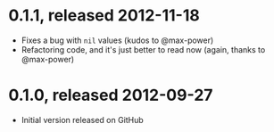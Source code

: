 # 0.1.1, released 2012-11-18

* Fixes a bug with `nil` values (kudos to @max-power)
* Refactoring code, and it's just better to 
  read now (again, thanks to @max-power)

# 0.1.0, released 2012-09-27

* Initial version released on GitHub

